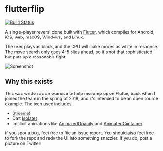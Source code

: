 # flutterflip

[![Build Status](https://github.com/RedBrogdon/flutterflip/workflows/CI/badge.svg)](https://github.com/RedBrogdon/flutterflip/actions?workflow=CI)

A single-player reversi clone built with [Flutter](https://flutter.dev),
which compiles for Android, iOS, web, macOS, Windows, and Linux.

The user plays as black, and the CPU will make moves as white in response.
The move search only goes 4-5 plies ahead, so it's not that sophisticated
but puts up a reasonable fight.

![Screenshot](https://i.imgur.com/A96Hdcr.png)

## Why this exists

This was written as an exercise to help me ramp up on Flutter, back when I
joined the team in the spring of 2018, and it's intended to be an open
source example. The tech used includes:

* [Streams](https://www.dartlang.org/tutorials/language/streams)!
* Dart [Isolates](https://api.dart.dev/stable/2.18.0/dart-isolate/dart-isolate-library.html)
* Implicit animations like [AnimatedOpacity](https://api.flutter.dev/flutter/widgets/AnimatedOpacity-class.html)
  and [AnimatedContainer](https://api.flutter.dev/flutter/widgets/AnimatedContainer-class.html).

If you spot a bug, feel free to file an issue report. You should also feel
free to fork the repo and redo the UI into something snazzier. If you do,
post a picture on Twitter!
